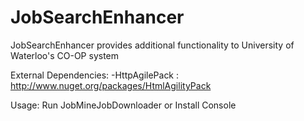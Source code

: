 JobSearchEnhancer
=================

JobSearchEnhancer provides additional functionality to University of Waterloo's CO-OP system

External Dependencies:
-HttpAgilePack : http://www.nuget.org/packages/HtmlAgilityPack

Usage:
Run JobMineJobDownloader
or Install Console
